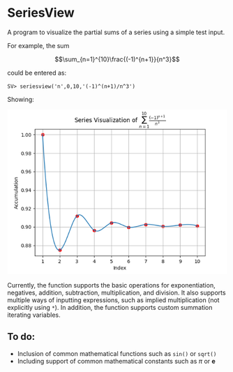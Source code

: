 # SeriesView
 
A program to visualize the partial sums of a series using a simple test input.

For example, the sum 

$$\sum_{n=1}^{10}\frac{(-1)^{n+1}}{n^3}$$

could be entered as:

    SV> seriesview('n',0,10,'(-1)^(n+1)/n^3')

Showing:

![screenshot1](/docs/Figure_1.png?raw=true)

Currently, the function supports the basic operations for exponentiation, negatives, addition, subtraction, multiplication, and division. It also supports multiple ways of inputting expressions, such as implied multiplication (not explicitly using `*`). In addition, the function supports custom summation iterating variables.

## To do:

* Inclusion of common mathematical functions such as `sin()` or `sqrt()`
* Including support of common mathematical constants such as $\pi$ or **e**